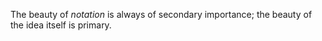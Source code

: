 The beauty of _notation_ is always of secondary importance; the beauty of the idea itself is primary.